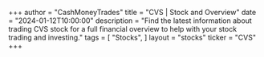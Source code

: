 +++
author = "CashMoneyTrades"
title = "CVS | Stock and Overview"
date = "2024-01-12T10:00:00"
description = "Find the latest information about trading CVS stock for a full financial overview to help with your stock trading and investing."
tags = [
   "Stocks",
]
layout = "stocks"
ticker = "CVS"
+++
